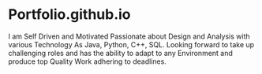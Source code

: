 # Portfolio.github.io
I am Self Driven and Motivated Passionate about Design and Analysis with various Technology As Java, Python, C++, SQL. Looking forward to take up challenging roles and has the ability to adapt to any Environment and produce top Quality Work adhering to deadlines. 

